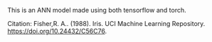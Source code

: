 This is an ANN model made using both tensorflow and torch.


Citation: Fisher,R. A.. (1988). Iris. UCI Machine Learning Repository. https://doi.org/10.24432/C56C76.
